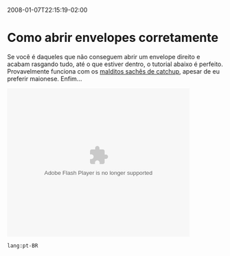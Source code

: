 ---
---

2008-01-07T22:15:19-02:00
# Como abrir envelopes corretamente

Se você é daqueles que não conseguem abrir um envelope direito e acabam rasgando tudo, até o que estiver dentro, o tutorial abaixo é perfeito. Provavelmente funciona com os [malditos sachês de catchup](http://www.eupodiatamatando.com/2008/01/04/minha-mensagem-de-ano-novo/), apesar de eu preferir maionese. Enfim...

<object width='425' height='345' id='FiveminPlayer'><param name='allowfullscreen' value='true'/><param name='allowScriptAccess' value='always'/><param name='movie' value='http://www.5min.com/Embeded/4296/'/><embed src='http://www.5min.com/Embeded/4296/' type='application/x-shockwave-flash' width='425' height='345' allowfullscreen='true' allowScriptAccess='always'></embed></object>

`lang:pt-BR`
